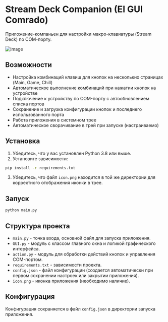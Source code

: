 # Stream Deck Companion (El GUI Comrado)

Приложение-компаньен для настройки макро-клавиатуры (Stream Deck) по COM-порту.

![image](https://github.com/user-attachments/assets/f128c430-d9f0-401a-82fb-91c29f90989f)


## Возможности

- Настройка комбинаций клавиш для кнопок на нескольких страницах (Main, Game, Chill)
- Автоматическое выполнение комбинаций при нажатии кнопок на устройстве
- Подключение к устройству по COM-порту с автообновлением списка портов
- Сохранение и загрузка конфигурации кнопок и последнего использованного порта
- Работа приложения в системном трее
- Автоматическое сворачивание в трей при запуске (настраиваемо)

## Установка

1. Убедитесь, что у вас установлен Python 3.8 или выше.
2. Установите зависимости:
```bash
pip install -r requirements.txt
```
3. Убедитесь, что файл `icon.png` находится в той же директории для корректного отображения иконки в трее.

## Запуск

```bash
python main.py
```

## Структура проекта

- `main.py` - точка входа, основной файл для запуска приложения.
- `GUI.py` - модуль с классом главного окна и логикой графического интерфейса.
- `action.py` - модуль для обработки действий кнопок и управления COM-портом.
- `requirements.txt` - зависимости проекта.
- `config.json` - файл конфигурации (создается автоматически при первом сохранении настроек или закрытии приложения).
- `icon.png` - иконка приложения (необходимо наличие).

## Конфигурация

Конфигурация сохраняется в файл `config.json` в директории запуска приложения. 
